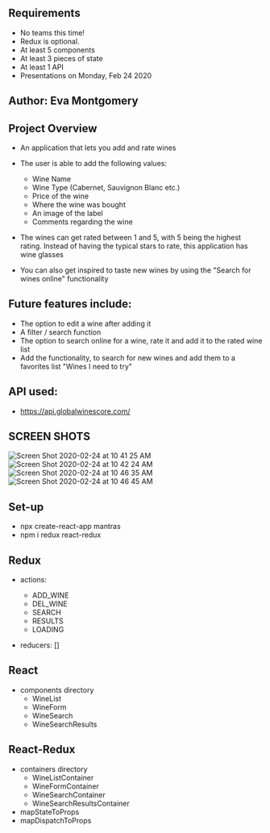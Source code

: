 ## Requirements
- No teams this time!
- Redux is optional.
- At least 5 components
- At least 3 pieces of state
- At least 1 API
- Presentations on Monday, Feb 24 2020

## Author: Eva Montgomery

## Project Overview
- An application that lets you add and rate wines
- The user is able to add the following values:
    - Wine Name
    - Wine Type (Cabernet, Sauvignon Blanc etc.)
    - Price of the wine
    - Where the wine was bought
    - An image of the label
    - Comments regarding the wine 
- The wines can get rated between 1 and 5, with 5 being the highest rating. Instead of having the typical stars to rate, this application has wine glasses

- You can also get inspired to taste new wines by using the "Search for wines online" functionality

## Future features include:
- The option to edit a wine after adding it
- A filter / search function
- The option to search online for a wine, rate it and add it to the rated wine list
- Add the functionality, to search for new wines and add them to a favorites list "Wines I need to try"

## API used:
- https://api.globalwinescore.com/


## SCREEN SHOTS

![Screen Shot 2020-02-24 at 10 41 25 AM](https://user-images.githubusercontent.com/55462764/75167011-ba8b7f00-56f2-11ea-97aa-09e2656c7522.png)
![Screen Shot 2020-02-24 at 10 42 24 AM](https://user-images.githubusercontent.com/55462764/75167023-bd866f80-56f2-11ea-9c97-3217b9711352.png)
![Screen Shot 2020-02-24 at 10 46 35 AM](https://user-images.githubusercontent.com/55462764/75167183-faeafd00-56f2-11ea-96f2-ff78029535bd.png)
![Screen Shot 2020-02-24 at 10 46 45 AM](https://user-images.githubusercontent.com/55462764/75167202-fde5ed80-56f2-11ea-9129-36805d12c85f.png)


## Set-up
- npx create-react-app mantras
- npm i redux react-redux

## Redux

- actions:
    - ADD_WINE
    - DEL_WINE
    - SEARCH
    - RESULTS
    - LOADING

- reducers:
    []

## React

- components directory
    - WineList
    - WineForm
    - WineSearch
    - WineSearchResults 
  
## React-Redux
- containers directory
    - WineListContainer
    - WineFormContainer
    - WineSearchContainer
    - WineSearchResultsContainer
- mapStateToProps
- mapDispatchToProps    

